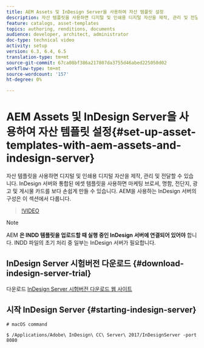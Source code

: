```yaml
---
title: AEM Assets 및 InDesign Server을 사용하여 자산 템플릿 설정
description: 자산 템플릿을 사용하면 디지털 및 인쇄용 디지털 자산을 제작, 관리 및 전달할 수 있습니다. InDesign 서버와 통합된 에셋 템플릿을 사용하면 마케팅 브로셔, 명함, 전단지, 광고 및 게시물 카드를 보다 손쉽게 만들 수 있습니다. AEM을 사용하는 InDesign 서버의 구성은 이 섹션에서 다룹니다.
feature: catalogs, asset-templates
topics: authoring, renditions, documents
audience: developer, architect, administrator
doc-type: technical video
activity: setup
version: 6.3, 6.4, 6.5
translation-type: tm+mt
source-git-commit: 67ca08bf386a217807da3755d46abed225050d02
workflow-type: tm+mt
source-wordcount: '157'
ht-degree: 0%

---
```



# AEM Assets 및 InDesign Server을 사용하여 자산 템플릿 설정{#set-up-asset-templates-with-aem-assets-and-indesign-server}

자산 템플릿을 사용하면 디지털 및 인쇄용 디지털 자산을 제작, 관리 및 전달할 수 있습니다. InDesign 서버와 통합된 에셋 템플릿을 사용하면 마케팅 브로셔, 명함, 전단지, 광고 및 게시물 카드를 보다 손쉽게 만들 수 있습니다. AEM을 사용하는 InDesign 서버의 구성은 이 섹션에서 다룹니다.

>[!VIDEO](https://video.tv.adobe.com/v/17069/?quality=9&learn=on)

>[!NOTE]
>
>AEM **은 INDD 템플릿을 업로드할 때 실행 중인 InDesign 서버에 연결되어 있어야** 합니다. INDD 파일의 초기 처리 중 일부는 InDesign 서버가 필요합니다.

## InDesign Server 시험버전 다운로드 {#download-indesign-server-trial}

다운로드 [InDesign Server 시험버전 다운로드 웹 사이트](https://www.adobe.com/devnet/indesign/indesign-server-trial-downloads.html)

## 시작 InDesign Server {#starting-indesign-server}

```shell
# macOS command

$ /Applications/Adobe\ InDesign\ CC\ Server\ 2017/InDesignServer -port 8080
```
